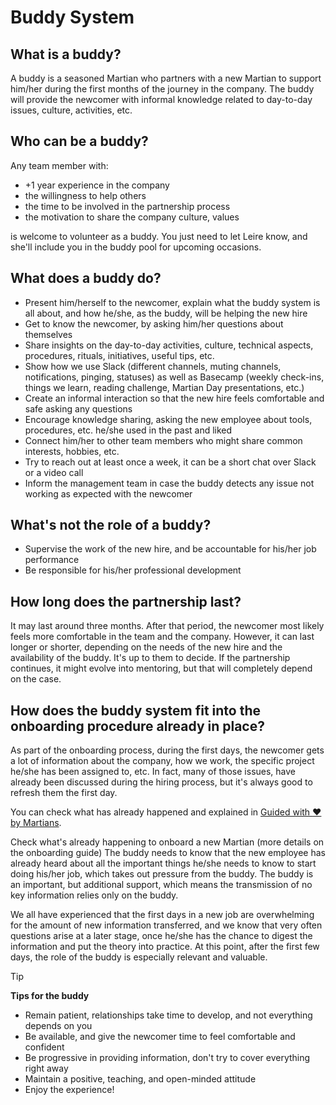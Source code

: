 # Buddy System

## What is a buddy?

A buddy is a seasoned Martian who partners with a new Martian to support him/her during the first months of the journey in the company. The buddy will provide the newcomer with informal knowledge related to day-to-day issues, culture, activities, etc.

## Who can be a buddy?

Any team member with:

* +1 year experience in the company
* the willingness to help others
* the time to be involved in the partnership process
* the motivation to share the company culture, values

is welcome to volunteer as a buddy. You just need to let Leire know, and she'll include you in the buddy pool for upcoming occasions.

## What does a buddy do?

* Present him/herself to the newcomer, explain what the buddy system is all about, and how he/she, as the buddy, will be helping the new hire
* Get to know the newcomer, by asking him/her questions about themselves
* Share insights on the day-to-day activities, culture, technical aspects, procedures, rituals, initiatives, useful tips, etc.
* Show how we use Slack (different channels, muting channels, notifications, pinging, statuses) as well as Basecamp (weekly check-ins, things we learn, reading challenge, Martian Day presentations, etc.)
* Create an informal interaction so that the new hire feels comfortable and safe asking any questions
* Encourage knowledge sharing, asking the new employee about tools, procedures, etc. he/she used in the past and liked
* Connect him/her to other team members who might share common interests, hobbies, etc.
* Try to reach out at least once a week, it can be a short chat over Slack or a video call
* Inform the management team in case the buddy detects any issue not working as expected with the newcomer

## What's not the role of a buddy?

* Supervise the work of the new hire, and be accountable for his/her job performance
* Be responsible for his/her professional development

## How long does the partnership last?

It may last around three months. After that period, the newcomer most likely feels more comfortable in the team and the company. However, it can last longer or shorter, depending on the needs of the new hire and the availability of the buddy. It's up to them to decide. If the partnership continues, it might evolve into mentoring, but that will completely depend on the case.

## How does the buddy system fit into the onboarding procedure already in place?

As part of the onboarding process, during the first days, the newcomer gets a lot of information about the company, how we work, the specific project he/she has been assigned to, etc. In fact, many of those issues, have already been discussed during the hiring process, but it's always good to refresh them the first day.

You can check what has already happened and explained in [Guided with :heart: by Martians](https://github.com/MarsBased/handbook/blob/master/sections/firstday.md#guided-with-heart-by-martians).

Check what's already happening to onboard a new Martian (more details on the onboarding guide)
The buddy needs to know that the new employee has already heard about all the important things he/she needs to know to start doing his/her job, which takes out pressure from the buddy. The buddy is an important, but additional support, which means the transmission of no key information relies only on the buddy.

We all have experienced that the first days in a new job are overwhelming for the amount of new information transferred, and we know that very often questions arise at a later stage, once he/she has the chance to digest the information and put the theory into practice. At this point, after the first few days, the role of the buddy is especially relevant and valuable.

> [!TIP]
> **Tips for the buddy**
> * Remain patient, relationships take time to develop, and not everything depends on you
> * Be available, and give the newcomer time to feel comfortable and confident
> * Be progressive in providing information, don't try to cover everything right away
> * Maintain a positive, teaching, and open-minded attitude
> * Enjoy the experience!
